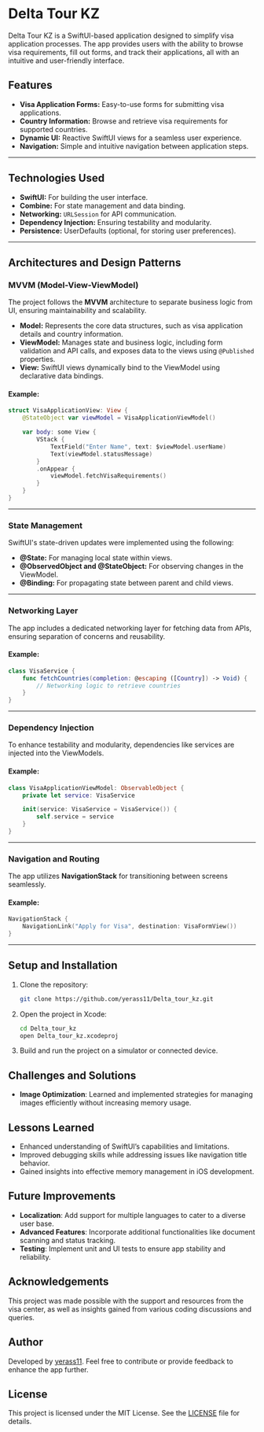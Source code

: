 # Delta Tour KZ

Delta Tour KZ is a SwiftUI-based application designed to simplify visa application processes. The app provides users with the ability to browse visa requirements, fill out forms, and track their applications, all with an intuitive and user-friendly interface.

## Features
- **Visa Application Forms:** Easy-to-use forms for submitting visa applications.
- **Country Information:** Browse and retrieve visa requirements for supported countries.
- **Dynamic UI:** Reactive SwiftUI views for a seamless user experience.
- **Navigation:** Simple and intuitive navigation between application steps.

---

## Technologies Used
- **SwiftUI:** For building the user interface.
- **Combine:** For state management and data binding.
- **Networking:** `URLSession` for API communication.
- **Dependency Injection:** Ensuring testability and modularity.
- **Persistence:** UserDefaults (optional, for storing user preferences).


---

## Architectures and Design Patterns

### MVVM (Model-View-ViewModel)
The project follows the **MVVM** architecture to separate business logic from UI, ensuring maintainability and scalability.
- **Model:** Represents the core data structures, such as visa application details and country information.
- **ViewModel:** Manages state and business logic, including form validation and API calls, and exposes data to the views using `@Published` properties.
- **View:** SwiftUI views dynamically bind to the ViewModel using declarative data bindings.

#### Example:
```swift
struct VisaApplicationView: View {
    @StateObject var viewModel = VisaApplicationViewModel()

    var body: some View {
        VStack {
            TextField("Enter Name", text: $viewModel.userName)
            Text(viewModel.statusMessage)
        }
        .onAppear {
            viewModel.fetchVisaRequirements()
        }
    }
}
```

---

### State Management
SwiftUI's state-driven updates were implemented using the following:
- **@State:** For managing local state within views.
- **@ObservedObject and @StateObject:** For observing changes in the ViewModel.
- **@Binding:** For propagating state between parent and child views.

---

### Networking Layer
The app includes a dedicated networking layer for fetching data from APIs, ensuring separation of concerns and reusability.

#### Example:
```swift
class VisaService {
    func fetchCountries(completion: @escaping ([Country]) -> Void) {
        // Networking logic to retrieve countries
    }
}
```

---

### Dependency Injection
To enhance testability and modularity, dependencies like services are injected into the ViewModels.

#### Example:
```swift
class VisaApplicationViewModel: ObservableObject {
    private let service: VisaService

    init(service: VisaService = VisaService()) {
        self.service = service
    }
}
```

---

### Navigation and Routing
The app utilizes **NavigationStack** for transitioning between screens seamlessly.

#### Example:
```swift
NavigationStack {
    NavigationLink("Apply for Visa", destination: VisaFormView())
}
```

---

## Setup and Installation

1. Clone the repository:
   ```bash
   git clone https://github.com/yerass11/Delta_tour_kz.git
   ```
2. Open the project in Xcode:
   ```bash
   cd Delta_tour_kz
   open Delta_tour_kz.xcodeproj
   ```
3. Build and run the project on a simulator or connected device.

## Challenges and Solutions

- **Image Optimization**: Learned and implemented strategies for managing images efficiently without increasing memory usage.

## Lessons Learned

- Enhanced understanding of SwiftUI’s capabilities and limitations.
- Improved debugging skills while addressing issues like navigation title behavior.
- Gained insights into effective memory management in iOS development.

## Future Improvements

- **Localization**: Add support for multiple languages to cater to a diverse user base.
- **Advanced Features**: Incorporate additional functionalities like document scanning and status tracking.
- **Testing**: Implement unit and UI tests to ensure app stability and reliability.

## Acknowledgements

This project was made possible with the support and resources from the visa center, as well as insights gained from various coding discussions and queries.

## Author

Developed by [yerass11](https://github.com/yerass11). Feel free to contribute or provide feedback to enhance the app further.

## License
This project is licensed under the MIT License. See the [LICENSE](LICENSE) file for details.




